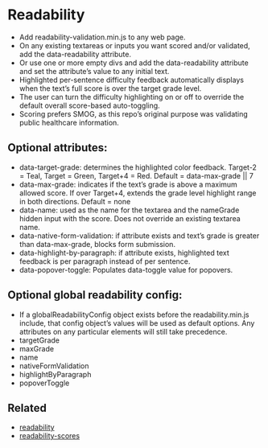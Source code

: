 # Readability

*   Add readability-validation.min.js to any web page.
*   On any existing textareas or inputs you want scored and/or validated,
    add the data-readability attribute.
*   Or use one or more empty divs and add the data-readability attribute
    and set the attribute’s value to any initial text.
*   Highlighted per-sentence difficulty feedback automatically displays when
    the text’s full score is over the target grade level.
*   The user can turn the difficulty highlighting on or off
    to override the default overall score-based auto-toggling.
*   Scoring prefers SMOG, as this repo’s original purpose was
    validating public healthcare information.

## Optional attributes:

*   data-target-grade: determines the highlighted color feedback.
    Target-2 = Teal, Target = Green, Target+4 = Red.
    Default = data-max-grade || 7
*   data-max-grade: indicates if the text’s grade is above a
    maximum allowed score.  If over Target+4, extends the
    grade level highlight range in both directions.
    Default = none
*   data-name: used as the name for the textarea and the nameGrade
    hidden input with the score.  Does not override an existing textarea name.
*   data-native-form-validation: if attribute exists and text’s
    grade is greater than data-max-grade, blocks form submission.
*   data-highlight-by-paragraph: if attribute exists, highlighted text
    feedback is per paragraph instead of per sentence.
*   data-popover-toggle: Populates data-toggle value for popovers.

## Optional global readability config:

*   If a globalReadabilityConfig object exists before the readability.min.js
    include, that config object’s values will be used as default options.
    Any attributes on any particular elements will still take precedence.
*   targetGrade
*   maxGrade
*   name
*   nativeFormValidation
*   highlightByParagraph
*   popoverToggle

## Related

*   [readability](https://github.com/wooorm/readability)
*   [readability-scores](https://github.com/MichaelChambers/readability-scores)

